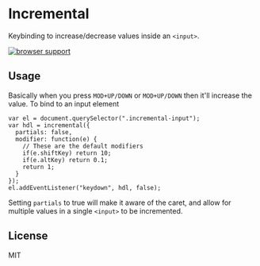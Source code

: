 # Incremental
Keybinding to increase/decrease values inside an `<input>`.

[![browser support](https://ci.testling.com/orangemug/incremental.png)](https://ci.testling.com/orangemug/incremental)


## Usage
Basically when you press `MOD+UP/DOWN` or `MOD+UP/DOWN` then it'll increase the value. To bind to an input element

    var el = document.querySelector(".incremental-input");
    var hdl = incremental({
      partials: false,
      modifier: function(e) {
        // These are the default modifiers
        if(e.shiftKey) return 10;
        if(e.altKey) return 0.1;
        return 1;
      }
    });
    el.addEventListener("keydown", hdl, false);

Setting `partials` to true will make it aware of the caret, and allow for multiple values in a single `<input>` to be incremented.


## License
MIT
